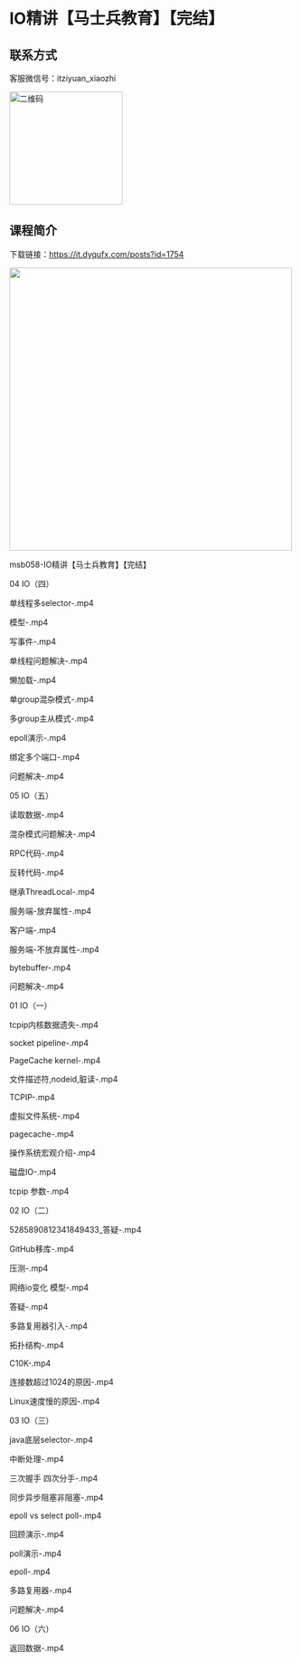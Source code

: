 # IO精讲【马士兵教育】【完结】

## 联系方式

客服微信号：itziyuan_xiaozhi

<img src="https://ziyuanyun.oss-cn-guangzhou.aliyuncs.com/common/20240614073449/666b82192834a.jpg" width="200" height="200" alt="二维码">

## 课程简介

下载链接：https://it.dyqufx.com/posts?id=1754

<img src="https://ziyuanyun.oss-cn-guangzhou.aliyuncs.com/yun/20240515183526/66448fee463f3.jpg" width="500" alt="">

  msb058-IO精讲【马士兵教育】【完结】

 04 IO（四）

 单线程多selector-.mp4

 模型-.mp4

 写事件-.mp4

 单线程问题解决-.mp4

 懒加载-.mp4

 单group混杂模式-.mp4

 多group主从模式-.mp4

 epoll演示-.mp4

 绑定多个端口-.mp4

 问题解决-.mp4

 05 IO（五）

 读取数据-.mp4

 混杂模式问题解决-.mp4

 RPC代码-.mp4

 反转代码-.mp4

 继承ThreadLocal-.mp4

 服务端-放弃属性-.mp4

 客户端-.mp4

 服务端-不放弃属性-.mp4

 bytebuffer-.mp4

 问题解决-.mp4

 01 IO（一）

 tcpip内核数据遗失-.mp4

 socket pipeline-.mp4

 PageCache kernel-.mp4

 文件描述符,nodeid,脏读-.mp4

 TCPIP-.mp4

 虚拟文件系统-.mp4

 pagecache-.mp4

 操作系统宏观介绍-.mp4

 磁盘IO-.mp4

 tcpip 参数-.mp4

 02 IO（二）

 5285890812341849433_答疑-.mp4

 GitHub移库-.mp4

 压测-.mp4

 网络io变化 模型-.mp4

 答疑-.mp4

 多路复用器引入-.mp4

 拓扑结构-.mp4

 C10K-.mp4

 连接数超过1024的原因-.mp4

 Linux速度慢的原因-.mp4

 03 IO（三）

 java底层selector-.mp4

 中断处理-.mp4

 三次握手 四次分手-.mp4

 同步异步阻塞非阻塞-.mp4

 epoll vs select poll-.mp4

 回顾演示-.mp4

 poll演示-.mp4

 epoll-.mp4

 多路复用器-.mp4

 问题解决-.mp4

 06 IO（六）

 返回数据-.mp4

  